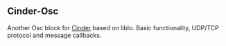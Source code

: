 Cinder-Osc
-------------

Another Osc block for [Cinder](http://libcinder.org) based on liblo.
Basic functionality, UDP/TCP protocol and message callbacks.

